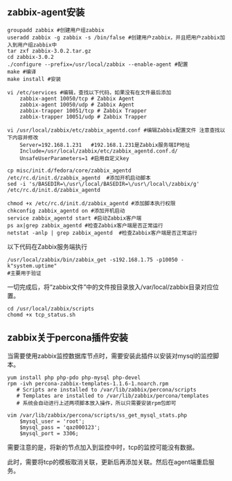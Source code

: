 
## **zabbix-agent安装**


	groupadd zabbix #创建用户组zabbix
	useradd zabbix -g zabbix -s /bin/false #创建用户zabbix，并且把用户zabbix加入到用户组zabbix中
	tar zxf zabbix-3.0.2.tar.gz
	cd zabbix-3.0.2
	./configure --prefix=/usr/local/zabbix --enable-agent #配置
	make #编译
	make install #安装
	
	vi /etc/services #编辑，查找以下代码，如果没有在文件最后添加
		zabbix-agent 10050/tcp # Zabbix Agent
		zabbix-agent 10050/udp # Zabbix Agent
		zabbix-trapper 10051/tcp # Zabbix Trapper
		zabbix-trapper 10051/udp # Zabbix Trapper
		
	vi /usr/local/zabbix/etc/zabbix_agentd.conf #编辑Zabbix配置文件 注意查找以下内容并修改
		Server=192.168.1.231   #192.168.1.231是Zabbix服务端IP地址
		Include=/usr/local/zabbix/etc/zabbix_agentd.conf.d/
		UnsafeUserParameters=1 #启用自定义key
		
	cp misc/init.d/fedora/core/zabbix_agentd /etc/rc.d/init.d/zabbix_agentd  #添加开机启动脚本
	sed -i 's/BASEDIR=\/usr\/local/BASEDIR=\/usr\/local\/zabbix/g' /etc/rc.d/init.d/zabbix_agentd

	chmod +x /etc/rc.d/init.d/zabbix_agentd #添加脚本执行权限
	chkconfig zabbix_agentd on #添加开机启动
	service zabbix_agentd start #启动Zabbix客户端
	ps ax|grep zabbix_agentd #检查Zabbix客户端是否正常运行
	netstat -anlp | grep zabbix_agentd  #检查Zabbix客户端是否正常运行

以下代码在Zabbix服务端执行
	
	/usr/local/zabbix/bin/zabbix_get -s192.168.1.75 -p10050 -k"system.uptime"
	#主要用于验证
	
一切完成后，将“zabbix文件”中的文件按目录放入/var/local/zabbix目录对应位置。

    cd /usr/local/zabbix/scripts
    chomd +x tcp_status.sh

## **zabbix关于percona插件安装**
当需要使用zabbix监控数据库节点时，需要安装此插件以安装对mysql的监控脚本。


    yum install php php-pdo php-mysql php-devel
    rpm -ivh percona-zabbix-templates-1.1.6-1.noarch.rpm 
       # Scripts are installed to /var/lib/zabbix/percona/scripts
       # Templates are installed to /var/lib/zabbix/percona/templates
       # 系统会自动进行上述两项脚本放入操作，所以只需要安装rpm包即可

    vim /var/lib/zabbix/percona/scripts/ss_get_mysql_stats.php
		$mysql_user = 'root';
        $mysql_pass = 'qaz000123';
        $mysql_port = 3306;



需要注意的是，将新的节点加入到监控中时，tcp的监控可能没有数据。

此时，需要将tcp的模板取消关联，更新后再添加关联。然后在agent端重启服务。